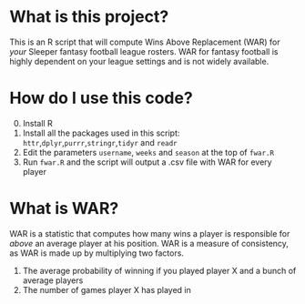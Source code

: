 # What is this project?

This is an R script that will compute Wins Above Replacement (WAR) for *your* Sleeper fantasy football league rosters. WAR for fantasy football is highly dependent on your league settings and is not widely available.

# How do I use this code?

0) Install R
1) Install all the packages used in this script: `httr`,`dplyr`,`purrr`,`stringr`,`tidyr` and `readr`
2) Edit the parameters `username`, `weeks` and `season` at the top of `fwar.R`
3) Run `fwar.R` and the script will output a .csv file with WAR for every player

# What is WAR?

WAR is a statistic that computes how many wins a player is responsible for *above* an average player at his position. WAR is a measure of consistency, as WAR is made up by multiplying two factors.

1) The average probability of winning if you played player X and a bunch of average players
2) The number of games player X has played in
